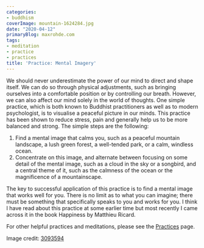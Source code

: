 ```yaml
---
categories:
- buddhism
coverImage: mountain-1624284.jpg
date: "2020-04-12"
primaryBlog: maxrohde.com
tags:
- meditation
- practice
- practices
title: 'Practice: Mental Imagery'
---
```


We should never underestimate the power of our mind to direct and shape itself. We can do so through physical adjustments, such as bringing ourselves into a comfortable position or by controlling our breath. However, we can also affect our mind solely in the world of thoughts. One simple practice, which is both known to Buddhist practitioners as well as to modern psychologist, is to visualise a peaceful picture in our minds. This practice has been shown to reduce stress, pain and generally help us to be more balanced and strong. The simple steps are the following:

1. Find a mental image that calms you, such as a peaceful mountain landscape, a lush green forest, a well-tended park, or a calm, windless ocean.
2. Concentrate on this image, and alternate between focusing on some detail of the mental image, such as a cloud in the sky or a songbird, and a central theme of it, such as the calmness of the ocean or the magnificence of a mountainscape.

The key to successful application of this practice is to find a mental image that works well for you. There is no limit as to what you can imagine; there must be something that specifically speaks to you and works for you. I think I have read about this practice at some earlier time but most recently I came across it in the book Happiness by Matthieu Ricard.

For other helpful practices and meditations, please see the [Practices](https://spearoflight.wordpress.com/practices/) page.

Image credit: [3093594](https://pixabay.com/photos/mountain-water-landscape-1624284/)